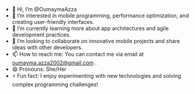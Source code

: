 - 👋 Hi, I’m @OumaymaAzza
- 👀 I’m interested in mobile programming, performance optimization, and creating user-friendly interfaces.
- 🌱 I’m currently learning more about app architectures and agile development practices.
- 💞️ I’m looking to collaborate on innovative mobile projects and share ideas with other developers.
- 📫 How to reach me: You can contact me via email at oumayma.azza2002@gmail.com .
- 😄 Pronouns: She/Her
- ⚡ Fun fact: I enjoy experimenting with new technologies and solving complex programming challenges!
